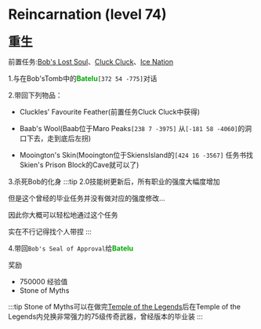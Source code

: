 # Reincarnation (level 74)
<span style="font-size: 25px;">**重生**</span>

前置任务:[Bob's Lost Soul](/quests/lvl41-50/level%2045%20-%20Bob's%20Lost%20Soul.html)、[Cluck Cluck](/quests/lvl21-30/level%2023%20-%20Cluck%20Cluck.html)、[Ice Nation](/quests/lvl31-40/level%2040%20-%20Ice%20Nations.html)

1.与在Bob'sTomb中的<font color=00AA00>**Batelu**</font>`[372 54 -775]`对话

2.带回下列物品：
+ Cluckles' Favourite Feather(前置任务Cluck Cluck中获得)
  
+ Baab's Wool(Baab位于Maro Peaks`[238 7 -3975]`
  从`[-181 58 -4060]`的洞口下去，走到底后左拐)

+ Mooington's Skin(Mooington位于SkiensIsland的`[424 16 -3567]`
  任务书找Skien's Prison Block的Cave就可以了)

3.杀死Bob的化身
:::tip
2.0技能树更新后，所有职业的强度大幅度增加

但是这个曾经的毕业任务并没有做对应的强度修改...

因此你大概可以轻松地通过这个任务

实在不行记得找个人带捏
:::

4.带回`Bob's Seal of Approval`给<font color=00AA00>**Batelu**</font>

奖励
+ 750000 经验值
+ Stone of Myths

:::tip
Stone of Myths可以在做完[Temple of the Legends](/quests/lvl61-70/level%2068%20-%20Temple%20of%20the%20Legends.html)后在Temple of the Legends内兑换非常强力的75级传奇武器，曾经版本的毕业装
:::